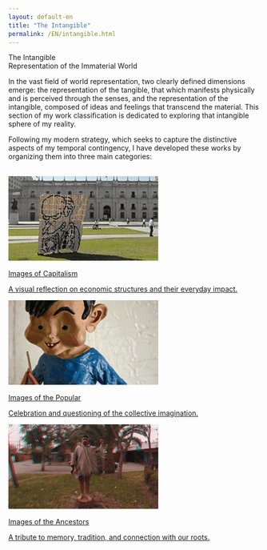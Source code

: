 ```yaml
---
layout: default-en
title: "The Intangible"
permalink: /EN/intangible.html
---
```


<!-- Main Title -->
<div class="titulo">The Intangible</div>

<!-- Subtitle -->
<div class="subtitulo">Representation of the Immaterial World</div>

<!-- Introductory Paragraph -->
<p class="parrafo">
    In the vast field of world representation, two clearly defined dimensions emerge: the representation of the tangible, that which manifests physically and is perceived through the senses, and the representation of the intangible, composed of ideas and feelings that transcend the material. This section of my work classification is dedicated to exploring that intangible sphere of my reality.
</p>

<p class="parrafo">
    Following my modern strategy, which seeks to capture the distinctive aspects of my temporal contingency, I have developed these works by organizing them into three main categories:
</p>
<br>

<!-- Category Buttons -->
<div class="button-container">
    <a href="/EN/imagenes-capitalismo.html" class="fancy-button">
        <div class="button-content">
            <img src="/assets/img/imagenes-del-capitalismo.gif" alt="Images of Capitalism" loading="lazy">
            <p class="title">Images of Capitalism</p>
            <p class="subtitle">A visual reflection on economic structures and their everyday impact.</p>
        </div>
    </a>
    <a href="/EN/imagenes-popular.html" class="fancy-button">
        <div class="button-content"> 
            <img src="/assets/img/animacion-boton-lo-popular.gif" alt="Images of the Popular" loading="lazy">
            <p class="title">Images of the Popular</p>
            <p class="subtitle">Celebration and questioning of the collective imagination.</p>
        </div>
    </a>
    <a href="/EN/imagenes-ancestros.html" class="fancy-button">
        <div class="button-content">
            <img src="/assets/img/animacion-boton-los-ancestros.gif" alt="Images of the Ancestors" loading="lazy">
            <p class="title">Images of the Ancestors</p>
            <p class="subtitle">A tribute to memory, tradition, and connection with our roots.</p>
        </div>
    </a>
</div>
<br>
<br>
